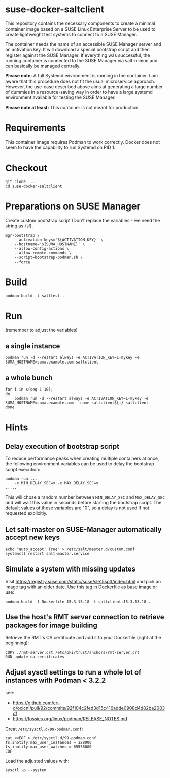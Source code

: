 # suse-docker-saltclient

This repository contains the necessary components to create a minimal container image based on a SUSE Linux Enterprise Server to be used to create lightweight test systems to connect to a SUSE Manager.

The container needs the name of an accessible SUSE Manager server and an activation key. It will download a special bootstrap script and then register against the SUSE Manager. If everything was successful, the running container is connected to the SUSE Manager via salt-minion and can basically be managed centrally.

**Please note:** A full Systemd environment is running in the container. I am aware that this procedure does not fit the usual microservice approach. However, the use-case described above aims at generating a large number of dummies in a resource-saving way in order to have a large systemd environment available for testing the SUSE Manager.

**Please note at least:** This container is not meant for production.

# Requirements

This container image requires Podman to work correctly. Docker does not seem to have the capability to run Systemd on PID 1.

# Checkout

```
git clone ...
cd suse-docker-saltclient
```

# Preparations on SUSE Manager

Create custom bootstrap script (Don't replace the variables - we need the string as-is!).
```
mgr-bootstrap \
	--activation-keys='${ACTIVATION_KEY}' \
	--hostname='${SUMA_HOSTNAME}' \
	--allow-config-actions \
	--allow-remote-commands \
	--script=bootstrap-podman.sh \
	--force
```

# Build

```
podman build -t salttest .
```

# Run

(remember to adjust the variables)

## a single instance

```
podman run -d --restart always -e ACTIVATION_KEY=1-mykey -e SUMA_HOSTNAME=suma.example.com saltclient
```

## a whole bunch

```
for i in $(seq 1 10); 
do 
	podman run -d --restart always -e ACTIVATION_KEY=1-mykey -e SUMA_HOSTNAME=suma.example.com --name saltclient${i} saltclient
done
```

# Hints

## Delay execution of bootstrap script

To reduce performance peaks when creating multiple containers at once, the following environment variables can be used to delay the bootstrap script execution:

```
podman run....
	-e MIN_DELAY_SEC=x -e MAX_DELAY_SEC=y
.....
```

This will chose a random number between `MIN_DELAY_SEC` and `MAX_DELAY_SEC` and will wait this value in seconds before starting the bootstrap script.
The default values of these variables are "0", so a delay is not used if not requested explicitly.

## Let salt-master on SUSE-Manager automatically accept new keys

```
echo "auto_accept: True" > /etc/salt/master.d/custom.conf
systemctl restart salt-master.service
```

## Simulate a system with missing updates

Visit https://registry.suse.com/static/suse/sle15sp3/index.html and pick an image tag with an older date.
Use this tag in Dockerfile as base image or use:
```
podman build -f Dockerfile-15.3.13.18 -t saltclient:15.3.13.18 .
```

## Use the host's RMT server connection to retrieve packages for image building

Retrieve the RMT's CA certificate and add it to your Dockerfile (right at the beginning):
```
COPY ./rmt-server.crt /etc/pki/trust/anchors/rmt-server.crt
RUN update-ca-certificates
```

## Adjust sysctl settings to run a whole lot of instances with Podman < 3.2.2 

see: 
- https://github.com/cri-o/ocicni/pull/92/commits/92f104c2fed3d15c416adde0908d4d82ba2083df
- https://fossies.org/linux/podman/RELEASE_NOTES.md

Creat `/etc/sysctl.d/99-podman.conf`:
```
cat <<EOF > /etc/sysctl.d/99-podman.conf
fs.inotify.max_user_instances = 128000
fs.inotify.max_user_watches = 65536000
EOF
```

Load the adjusted values with:
```
sysctl -p --system
```
